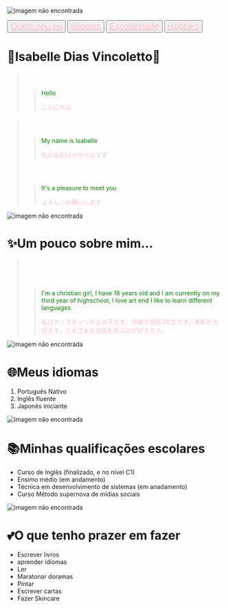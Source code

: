 ![imagem não encontrada](https://i.pinimg.com/564x/9b/36/37/9b3637bebef365b67af2f6d18ca7e506.jpg)


<button style=" font-size: 20px"> <a  style= "color: pink" href="#eu">Quem sou eu</a> </button>
<button style=" font-size: 20px"> <a  style= "color: pink" href="#idiomas">Idiomas</a> </button>
<button style=" font-size: 20px"> <a  style= "color: pink" href="#escola">Escolaridade</a> </button>
<button style=" font-size: 20px"> <a  style= "color: pink" href="#hb">Hobbies</a> </button>




 # 🌸Isabelle Dias Vincoletto🌸
>### <p style="color: white;">Olá</p>
>
>> <p style="color: green;">Hello</p>
>> <p style="color: pink;">こんにちは</p>

> ### <p style="color: white;"> Meu nome é Isabelle</p> 
>
>> <p style="color:green"> My name is Isabelle</p> 
>> <p style="color: pink"> 私の名前はイザベルです </p> 
> 
> ### <p style="color: white"> É um prazer te conhecer</p>  
>
>> <p style="color: green"> It's a pleasure to meet you</p> 
>> <p style="color: pink"> よろしくお願いします </p> 


<p id="eu"></p>

![imagem não encontrada](https://i.pinimg.com/736x/f6/c7/77/f6c777125ad4956f4849fc29e0ec3988.jpg)

# ✨Um pouco sobre mim...
>#### <p style="color: white;"> Sou uma garota cristã de 18 anos e me encontro cursando o terceiro ano do ensino médio, adoro artes e gosto de  aprender idiomas diferentes. </p>
>> <p style="color: green;">I'm a christian girl, I have 18 years old and I am currently on my third year of highschool, I love art end I like to learn different languages.</p>
>> <p style="color: pink;">私はクリスチャンの女の子です、18歳で高校3年生です。美術が大好きで、さまざまな言語を学ぶのが好きです。</p>


<p id="idiomas"></p>

![imagem não encontrada](https://i.pinimg.com/564x/6d/53/1f/6d531fcaf130f7ffa3880d5391708027.jpg)

# 🌐Meus idiomas 
1. Português Nativo
2. Inglês fluente
3. Japonês iniciante 

<p id="escola"></p>

![imagem não encontrada](https://i.pinimg.com/564x/fd/f5/48/fdf5482a85b902045fcaed2b45cf5af7.jpg)

# 📚Minhas qualificações escolares
- Curso de Inglês (finalizado, e no nível C1)
- Ensimo médio (em andamento)
- Técnica em desenvolvimento de sistemas (em anadamento) 
- Curso Método supernova de mídias sociais

<p id="hb"></p>

![imagem não encontrada](https://i.pinimg.com/564x/be/30/25/be3025e423305b93c641734a21287420.jpg)

# 💕O que tenho prazer em fazer

- Escrever livros
- aprender idiomas
- Ler
- Maratonar doramas
- Pintar
- Escrever cartas
- Fazer Skincare

